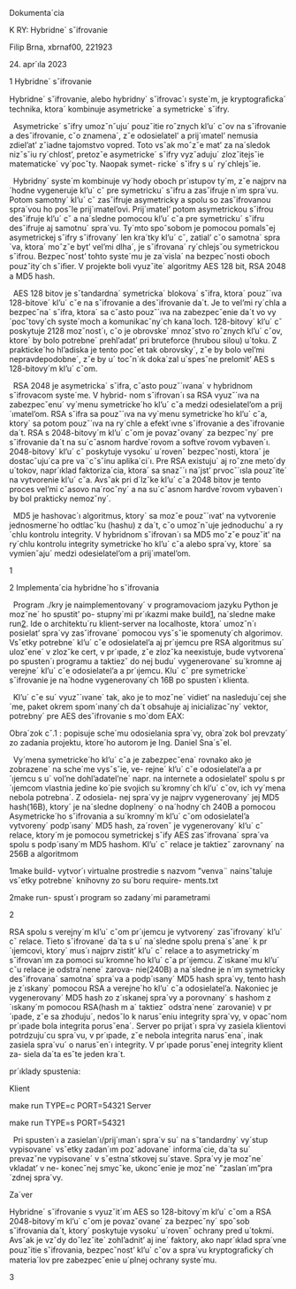 ﻿<a name="br1"></a>Dokumenta´cia

K RY: Hybridne´ sˇifrovanie

Filip Brna, xbrnaf00, 221923

24\. apr´ıla 2023




<a name="br2"></a>1 Hybridne´ sˇifrovanie

Hybridne´ sˇifrovanie, alebo hybridny´ sˇifrovac´ı syste´m, je kryptograﬁcka´ technika, ktora´ kombinuje asymetricke´ a symetricke´ sˇifry.

` `Asymetricke´ sˇifry umozˇnˇuju´ pouzˇitie roˆznych kl’u´ cˇov na sˇifrovanie a desˇifrovanie, cˇo znamena´, zˇe odosielatel’ a prij´ımatel’ nemusia zdiel’at’ zˇiadne tajomstvo vopred. Toto vsˇak moˆzˇe mat’ za na´sledoknizˇsˇiu ry´chlost’, pretozˇe asymetricke´ sˇifry vyzˇaduju´ zlozˇitejsˇie matematicke´ vy´pocˇty. Naopak symet- ricke´ sˇifry s u´ ry´chlejsˇie.

` `Hybridny´ syste´m kombinuje vy´hody oboch pr´ıstupov ty´m, zˇe najprv na´hodne vygeneruje kl’u´ cˇpre symetricku´ sˇifru a zasˇifruje n´ım spra´vu. Potom samotny´ kl’u´ cˇ zasˇifruje asymetricky a spolu sozasˇifrovanou spra´vou ho posˇle prij´ımatel’ovi. Prij´ımatel’ potom asymetrickou sˇifrou desˇifruje kl’u´ cˇa na´sledne pomocou kl’u´ cˇa pre symetricku´ sˇifru desˇifruje aj samotnu´ spra´vu. Ty´mto spoˆsobom je pomocou pomalsˇej asymetrickej sˇifry sˇifrovany´ len kra´tky kl’u´ cˇ, zatial’ cˇo samotna´ spra´va, ktora´ moˆzˇe byt’ vel’mi dlha´, je sˇifrovana´ ry´chlejsˇou symetrickou sˇifrou. Bezpecˇnost’ tohto syste´mu je za´visla´ na bezpecˇnosti oboch pouzˇity´ch sˇiﬁer. V projekte boli vyuzˇite´ algoritmy AES 128 bit, RSA 2048 a MD5 hash.

` `AES 128 bitov je sˇtandardna´ symetricka´ blokova´ sˇifra, ktora´ pouzˇ´ıva 128-bitove´ kl’u´ cˇe na sˇifrovanie a desˇifrovanie da´t. Je to vel’mi ry´chla a bezpecˇna´ sˇifra, ktora´ sa cˇasto pouzˇ´ıva na zabezpecˇenie da´t vovy´pocˇtovy´ch syste´moch a komunikacˇny´ch kana´loch. 128-bitovy´ kl’u´ cˇ poskytuje 2128 mozˇnost´ı, cˇo je obrovske´ mnozˇstvo roˆznych kl’u´ cˇov, ktore´ by bolo potrebne´ prehl’adat’ pri bruteforce (hrubou silou) u´toku. Z prakticke´ho hl’adiska je tento pocˇet tak obrovsky´, zˇe by bolo vel’mi nepravdepodobne´, zˇe by u´ tocˇn´ık doka´zal u´spesˇne prelomit’ AES s 128-bitovy´m kl’u´ cˇom.

` `RSA 2048 je asymetricka´ sˇifra, cˇasto pouzˇ´ıvana´ v hybridnom sˇifrovacom syste´me. V hybrid-nom sˇifrovan´ı sa RSA vyuzˇ´ıva na zabezpecˇenu´ vy´menu symetricke´ho kl’u´ cˇa medzi odesielatel’om a prij´ımatel’om. RSA sˇifra sa pouzˇ´ıva na vy´menu symetricke´ho kl’u´ cˇa, ktory´ sa potom pouzˇ´ıva na ry´chle a efekt´ıvne sˇifrovanie a desˇifrovanie da´t. RSA s 2048-bitovy´m kl’u´ cˇom je povazˇovany´ za bezpecˇny´ pre sˇifrovanie da´t na su´cˇasnom hardve´rovom a softve´rovom vybaven´ı. 2048-bitovy´ kl’u´ cˇ poskytuje vysoku´ u´rovenˇ bezpecˇnosti, ktora´ je dostacˇuju´ca pre va¨cˇsˇinu aplika´ci´ı. Pre RSA existuju´ aj roˆzne meto´dy u´tokov, napr´ıklad faktoriza´cia, ktora´ sa snazˇ´ı na´jst’ prvocˇ´ısla pouzˇite´ na vytvorenie kl’u´ cˇa. Avsˇak pri d´lzˇke kl’u´ cˇa 2048 bitov je tento proces vel’mi cˇasovo na´rocˇny´ a na su´cˇasnom hardve´rovom vybaven´ı by bol prakticky nemozˇny´.

` `MD5 je hashovac´ı algoritmus, ktory´ sa mozˇe pouzˇ´ıvat’ na vytvorenie jednosmerne´ho odtlacˇku (hashu) z da´t, cˇo umozˇnˇuje jednoduchu´ a ry´chlu kontrolu integrity. V hybridnom sˇifrovan´ı sa MD5moˆzˇe pouzˇit’ na ry´chlu kontrolu integrity symetricke´ho kl’u´ cˇa alebo spra´vy, ktore´ sa vymienˇaju´ medzi odesielatel’om a prij´ımatel’om.

1




<a name="br3"></a>2 Implementa´cia hybridne´ho sˇifrovania

` `Program ./kry je naimplementovany´ v programovaciom jazyku Python je mozˇne´ ho spustit’ po- stupny´mi pr´ıkazmi make build[1](#br3), na´sledne make run[2](#br3). Ide o architektu´ru klient-server na localhoste, ktora´ umozˇn´ı posielat’ spra´vy zasˇifrovane´ pomocou vysˇsˇie spomenuty´ch algorimov. Vsˇetky potrebne´ kl’u´ cˇe odosielatel’a aj pr´ıjemcu pre RSA algoritmus su´ ulozˇene´ v zlozˇke cert, v pr´ıpade, zˇe zlozˇka neexistuje, bude vytvorena´ po spusten´ı programu a taktiezˇ do nej budu´ vygenerovane´ su´kromne aj verejne´ kl’u´ cˇe odosielatel’a a pr´ıjemcu. Klu´ cˇ pre symetricke´ sˇifrovanie je na´hodne vygenerovany´ch16B po spusten´ı klienta.

` `Kl’u´ cˇe su´ vyuzˇ´ıvane´ tak, ako je to mozˇne´ vidiet’ na nasleduju´cej she´me, paket okrem spom´ınany´chda´t obsahuje aj inicializacˇny´ vektor, potrebny´ pre AES desˇifrovanie s mo´dom EAX:

Obra´zok cˇ.1 : popisuje sche´mu odosielania spra´vy, obra´zok bol prevzaty´ zo zadania projektu, ktore´ho autorom je Ing. Daniel Sna´sˇel.

` `Vy´mena symetricke´ho kl’u´ cˇa je zabezpecˇena´ rovnako ako je zobrazene´ na sche´me vysˇsˇie, ve- rejne´ kl’u´ cˇe odosielatel’a a pr´ıjemcu s u´ vol’ne dohl’adatel’ne´ napr. na internete a odosielatel’ spolu spr´ıjemcom vlastnia jedine ko´pie svojich su´kromny´ch kl’u´ cˇov, ich vy´mena nebola potrebna´. Z odosiela-nej spra´vy je najprv vygenerovany´ jej MD5 hash(16B), ktory´ je na´sledne doplneny´ o na´hodny´ch 240B a pomocou Asymetricke´ho sˇifrovania a su´kromny´m kl’u´ cˇom odosielatel’a vytvoreny´ podp´ısany´ MD5 hash, za´rovenˇ je vygenerovany´ kl’u´ cˇ relace, ktory´m je pomocou symetrickej sˇify AES zasˇifrovana´ spra´va spolu s podp´ısany´m MD5 hashom. Kl’u´ cˇ relace je taktiezˇ zarovnany´ na 256B a algoritmom

1make build- vytvor´ı virtualne prostredie s nazvom ”venva¨ nainsˇtaluje vsˇetky potrebne´ knihovny zo su´boru require- ments.txt

2make run- spust´ı program so zadany´mi parametrami

2




<a name="br4"></a>RSA spolu s verejny´m kl’u´ cˇom pr´ıjemcu je vytvoreny´ zasˇifrovany´ kl’u´ cˇ relace. Tieto sˇifrovane´ da´ta s u´ na´sledne spolu prena´sˇane´ k pr´ıjemcovi, ktory´ mus´ı najprv zistit’ kl’u´ cˇ relace a to asymetricky´m sˇifrovan´ım za pomoci su´kromne´ho kl’u´ cˇa pr´ıjemcu. Z´ıskane´mu kl’u´ cˇu relace je odstra´nene´ zarova- nie(240B) a na´sledne je n´ım symetricky desˇifrovana´ samotna´ spra´va a podp´ısany´ MD5 hash spra´vy, tento hash je z´ıskany´ pomocou RSA a verejne´ho kl’u´ cˇa odosielatel’a. Nakoniec je vygenerovany´ MD5 hash zo z´ıskanej spra´vy a porovnany´ s hashom z´ıskany´m pomocou RSA(hash m a´ taktiezˇ odstra´nene´ zarovanie) v pr´ıpade, zˇe sa zhoduju´, nedosˇlo k narusˇeniu integrity spra´vy, v opacˇnom pr´ıpade bola integrita porusˇena´. Server po prijat´ı spra´vy zasiela klientovi potrdzuju´cu spra´vu, v pr´ıpade, zˇe nebola integrita narusˇena´, inak zasiela spra´vu´ o narusˇen´ı integrity. V pr´ıpade porusˇenej integrity klient za- siela da´ta esˇte jeden kra´t.

pr´ıklady spustenia:

Klient

make run TYPE=c PORT=54321 Server

make run TYPE=s PORT=54321

` `Pri spusten´ı a zasielan´ı/prij´ıman´ı spra´v su´ na sˇtandardny´ vy´stup vypisovane´ vsˇetky zadan´ım pozˇadovane´informa´cie, da´ta su´ prevazˇne vypisovane´ v sˇestna´stkovej su´stave. Spra´vy je mozˇne´ vkladat’ v ne- konecˇnej smycˇke, ukoncˇenie je mozˇne´ ”zaslan´ım”pra´zdnej spra´vy.

Za´ver

Hybridne´ sˇifrovanie s vyuzˇit´ım AES so 128-bitovy´m kl’u´ cˇom a RSA 2048-bitovy´m kl’u´ cˇom je povazˇovane´ za bezpecˇny´ spoˆsob sˇifrovania da´t, ktory´ poskytuje vysoku´ u´rovenˇ ochrany pred u´tokmi. Avsˇak je vzˇdy doˆlezˇite´ zohl’adnit’ aj ine´ faktory, ako napr´ıklad spra´vne pouzˇitie sˇifrovania, bezpecˇnost’ kl’u´ cˇov a spra´vu kryptograﬁcky´ch materia´lov pre zabezpecˇenie u´plnej ochrany syste´mu.

3
